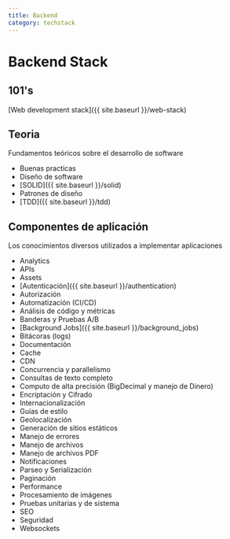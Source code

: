 ```yaml
---
title: Backend
category: techstack
---
```

# Backend Stack

## 101's

[Web development stack]({{ site.baseurl }}/web-stack)

## Teoria
Fundamentos teóricos sobre el desarrollo de software
- Buenas practicas
- Diseño de software
- [SOLID]({{ site.baseurl }}/solid)
- Patrones de diseño
- [TDD]({{ site.baseurl }}/tdd)

## Componentes de aplicación
Los conocimientos diversos utilizados a implementar aplicaciones
- Analytics
- APIs
- Assets
- [Autenticación]({{ site.baseurl }}/authentication)
- Autorización
- Automatización (CI/CD)
- Análisis de código y métricas
- Banderas y Pruebas A/B
- [Background Jobs]({{ site.baseurl }}/background_jobs)
- Bitácoras (logs)
- Documentación
- Cache
- CDN
- Concurrencia y parallelismo
- Consultas de texto completo
- Computo de alta precisión (BigDecimal y manejo de Dinero)
- Encriptación y Cifrado
- Internacionalización
- Guías de estilo
- Geolocalización
- Generación de sitios estáticos
- Manejo de errores
- Manejo de archivos
- Manejo de archivos PDF
- Notificaciones
- Parseo y Serialización
- Paginación
- Performance
- Procesamiento de imágenes
- Pruebas unitarias y de sistema
- SEO
- Seguridad
- Websockets
